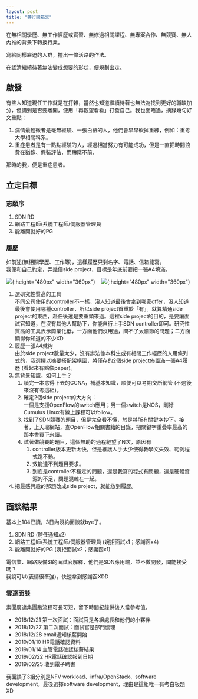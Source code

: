 ```yaml
---
layout: post
title: "轉行開箱文"
---
```

在無相關學歷、無工作經歷或實習、無修過相關課程、無專案合作、無競賽、無人內推的背景下轉換行業。

寫給同樣窘迫的人群，撞出一條活路的作法。

在認清繼續待著無法變成想要的形狀，便規劃出走。

## 啟發
有些人知道現任工作就是在打雜，當然也知道繼續待著也無法為找到更好的職缺加分，但講到是否要離開，便用「再觀望看看」打發自己。我也面臨過，摘錄幾句好文重點：

1. 病情最輕微者是毫無經驗、一張白紙的人，他們會早早砍掉重練，例如：重考大學相關科系。
2. 重症患者是有一點點經驗的人，經過相當努力有可能成功，但是一直把時間浪費在猶豫、假裝評估，而躊躇不前。

那時的我，便是重症患者。

## 立定目標
### 志願序
1. SDN RD
2. 網路工程師/系統工程師/伺服器管理員
3. 能離開就好的PG

### 履歷
如前述(無相關學歷、工作等)，這樣履歷只剩名字、電話、信箱能寫。<br>
我便和自己約定，弄幾個side project，目標是年底前要把一張A4填滿。

![](../../../assets/career/2018_resume01.png){:height="480px" width="360px"}
&nbsp;&nbsp;
![](../../../assets/career/2018_resume02.png){:height="480px" width="360px"}  

1. 選研究性質高的工具<br>
不同公司使用的controller不一樣，沒人知道最後會拿到哪家offer，沒人知道最後會使用哪種controller，所以side project首重於「有」。就算精通side project的東西，赴任後還是要重頭來過。這裡side project的目的，是要讓面試官知道，在沒有其他人幫助下，你能自行上手SDN controller即可。研究性質高的工具表示商業化低，一方面他們沒用過，問不了太細節的問題；二方面顯得你知道的不少XD
2. 履歷一張A4就夠<br>
由於side project數量太少，沒有辦法像本科生或有相關工作經歷的人用條列式的，我選擇以摘要搭配架構圖，將僅存的2個side project佈置滿一張A4履歷 (看起來有點像paper)。
3. 無背景知識，如何上手？<br>
   1. 讀完一本念得下去的CCNA，補基本知識，順便可以考期交所網管 (不過後來沒有考這組)。
   2. 確定2個side project的大方向：<br>
      一個是支援OpenFlow的switch應用；另一個switch是NOS，剛好Cumulus Linux有線上課程可以follow。
   3. 找到了SDN競賽的題目，但是完全看不懂，於是將所有關鍵字抄下。接著，上天瓏網站，查OpenFlow相關書籍的目錄，把關鍵字重疊率最高的那本書買下來讀。
   4. 試著做競賽的題目，這個無助的過程絕望了N次，原因有
      1. controller版本更新太快，但是維護人手太少使得教學文失效、範例程式跑不動。
      2. 效能達不到題目要求。
      3. 到底是controller不穩定的問題，還是我寫的程式有問題，還是硬體資源的不足，問題混雜在一起。
4. 把最感興趣的那題改成side project，就能放到履歷。 
   
## 面談結果
基本上104已讀，3日內沒約面談就bye了。

1. SDN RD (聘任通知x2)
2. 網路工程師/系統工程師/伺服器管理員 (婉拒面試x1；感謝函x4)
3. 能離開就好的PG (婉拒面試x2；感謝函x1)

電信業、網路設備SI的面試官解釋，他們是SDN應用端，並不做開發，問能接受嗎？<br>
我說可以(表情很牽強)，快速拿到感謝函XDD

### 雲達面談
素聞廣達集團跑流程可長可短，留下時間紀錄供後人當參考值。
* 2018/12/21 第一次面試：面試官是各組處長和他們的小夥伴
* 2018/12/27 第二次面試：面試官是部門協理
* 2018/12/28 email通知核薪開始
* 2019/01/10 HR電話確認資料
* 2019/01/14 主管電話確認核薪結果
* 2019/02/22 HR電話確認報到日期
* 2019/02/25 收到電子聘書 

我面談了3組分別是NFV workload、infra/OpenStack、software development，最後選擇software development，理由是這組唯一有考白板題XD
